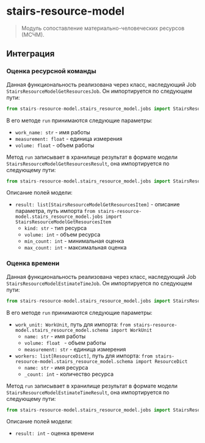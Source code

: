# stairs-resource-model
>Модуль сопоставление материально-человеческих ресурсов (МСЧМ).

## Интеграция
### Оценка ресурсной команды
Данная функциональность реализована через класс, наследующий Job `StairsResourceModelGetResourcesJob`. Он импортируется по следующем пути:
```python
from stairs-resource-model.stairs_resource_model.jobs import StairsResourceModelGetResourcesJob
```
В его методе `run` принимаются следующие параметры:
  - `work_name: str` - имя работы
  - `measurement: float` - единица измерения
  - `volume: float` - объем работы

Метод `run` записывает в хранилище результат в формате модели `StairsResourceModelGetResourcesResult`, она импортируется по следующему пути:
```python
from stairs-resource-model.stairs_resource_model.jobs import StairsResourceModelGetResourcesResult
```
Описание полей модели:
  - `result: list[StairsResourceModelGetResourcesItem]` - описание параметра, 
    путь импорта `from stairs-resource-model.stairs_resource_model.jobs import StairsResourceModelGetResourcesItem`
    - `kind: str` - тип ресурса
    - `volume: int` - объем ресурса
    - `min_count: int` - минимальная оценка
    - `max_count: int` - максимальная оценка
  
### Оценка времени
Данная функциональность реализована через класс, наследующий Job `StairsResourceModelEstimateTimeJob`. Он импортируется по следующем пути:
```python
from stairs-resource-model.stairs_resource_model.jobs import StairsResourceModelEstimateTimeJob
```
В его методе `run` принимаются следующие параметры:
- `work_unit: WorkUnit`, путь для импорта: `from stairs-resource-model.stairs_resource_model.schema import WorkUnit`
    - `name: str` - имя работы
    - `volume: float ` - объем работы
    - `measurement: str` - единица измерения
- `workers: list[ResourceDict]`, путь для импорта: `from stairs-resource-model.stairs_resource_model.schema import ResourceDict`
    - `name: str` - имя ресурса
    - `_count: int` - количество ресурса

Метод `run` записывает в хранилище результат в формате модели `StairsResourceModelEstimateTimeResult`, она импортируется по следующему пути:
```python
from stairs-resource-model.stairs_resource_model.jobs import StairsResourceModelEstimateTimeResult
```
Описание полей модели:
- `result: int` - оценка времени
